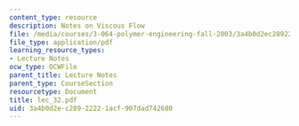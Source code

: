 ```yaml
---
content_type: resource
description: Notes on Viscous Flow
file: /media/courses/3-064-polymer-engineering-fall-2003/3a4b0d2ec28922221acf907dad742680_lec_32.pdf
file_type: application/pdf
learning_resource_types:
- Lecture Notes
ocw_type: OCWFile
parent_title: Lecture Notes
parent_type: CourseSection
resourcetype: Document
title: lec_32.pdf
uid: 3a4b0d2e-c289-2222-1acf-907dad742680
---
```

